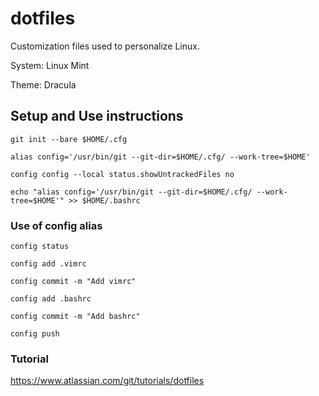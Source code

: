 # dotfiles
Customization files used to personalize Linux.

System: Linux Mint 

Theme: Dracula

## Setup and Use instructions

```
git init --bare $HOME/.cfg

alias config='/usr/bin/git --git-dir=$HOME/.cfg/ --work-tree=$HOME'

config config --local status.showUntrackedFiles no

echo "alias config='/usr/bin/git --git-dir=$HOME/.cfg/ --work-tree=$HOME'" >> $HOME/.bashrc
```
### Use of config alias
```
config status

config add .vimrc

config commit -m "Add vimrc"

config add .bashrc

config commit -m "Add bashrc"

config push
```
### Tutorial

https://www.atlassian.com/git/tutorials/dotfiles

